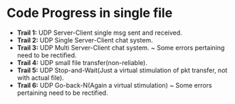 # Code Progress in single file
- **Trail 1:** UDP Server-Client single msg sent and received.
- **Trail 2:** UDP Single Server-Client chat system.
- **Trail 3:** UDP Multi Server-Client chat system. ~ Some errors pertaining need to be rectified.
- **Trail 4:** UDP small file transfer(non-reliable).
- **Trail 5:** UDP Stop-and-Wait(Just a virtual stimulation of pkt transfer, not with actual file).
- **Trail 6:** UDP Go-back-N(Again a virtual stimulation) ~ Some errors pertaining need to be rectified.

